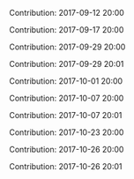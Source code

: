Contribution: 2017-09-12 20:00

Contribution: 2017-09-17 20:00

Contribution: 2017-09-29 20:00

Contribution: 2017-09-29 20:01

Contribution: 2017-10-01 20:00

Contribution: 2017-10-07 20:00

Contribution: 2017-10-07 20:01

Contribution: 2017-10-23 20:00

Contribution: 2017-10-26 20:00

Contribution: 2017-10-26 20:01

